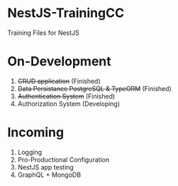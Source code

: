 # NestJS-TrainingCC
Training Files for NestJS

# On-Development
1. <del>CRUD application</del> (Finished)
2. <del>Data Persistance PostgreSQL & TypeORM</del> (Finished)
3. <del>Authentication System</del> (Finished)
4. Authorization System (Developing)

# Incoming
1. Logging
2. Pro-Productional Configuration
3. NestJS app testing
4. GraphQL + MongoDB
